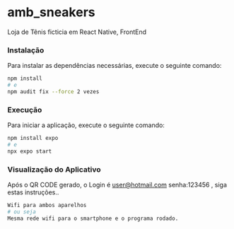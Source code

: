 # amb_sneakers
Loja de Tênis ficticia em React Native, FrontEnd

### Instalação

Para instalar as dependências necessárias, execute o seguinte comando:

```bash
npm install
# e
npm audit fix --force 2 vezes
```
### Execução

Para iniciar a aplicação, execute o seguinte comando:

```bash
npm install expo
# e
npx expo start
```

### Visualização do Aplicativo

Após o QR CODE gerado, o Login é user@hotmail.com senha:123456 , siga estas instruções..

```bash
Wifi para ambos aparelhos
# ou seja
Mesma rede wifi para o smartphone e o programa rodado.
```
